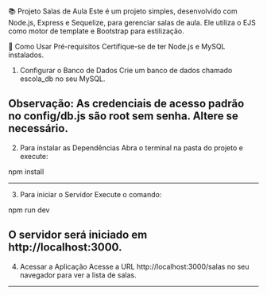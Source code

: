 📚 Projeto Salas de Aula
Este é um projeto simples, desenvolvido com Node.js, Express e Sequelize, para gerenciar salas de aula. Ele utiliza o EJS como motor de template e Bootstrap para estilização.

🚀 Como Usar
Pré-requisitos
Certifique-se de ter Node.js e MySQL instalados.

1. Configurar o Banco de Dados
Crie um banco de dados chamado escola_db no seu MySQL.

Observação: As credenciais de acesso padrão no config/db.js são root sem senha. Altere se necessário.
-----------------------------------------------------------------------------------------------------
2. Para instalar as Dependências
Abra o terminal na pasta do projeto e execute:

  npm install

----------------------------------------------------------------------------------------------------
3. Para iniciar o Servidor
Execute o comando:

  npm run dev

O servidor será iniciado em http://localhost:3000.
---------------------------------------------------------------------------------------------------
4. Acessar a Aplicação
Acesse a URL http://localhost:3000/salas no seu navegador para ver a lista de salas.
---------------------------------------------------------------------------------------
